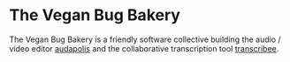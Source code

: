 # The Vegan Bug Bakery 

The Vegan Bug Bakery is a friendly software collective building
the audio / video editor [audapolis](https://github.com/bugbakery/audapolis)
and the collaborative transcription tool [transcribee](https://github.com/bugbakery/transcribee).
